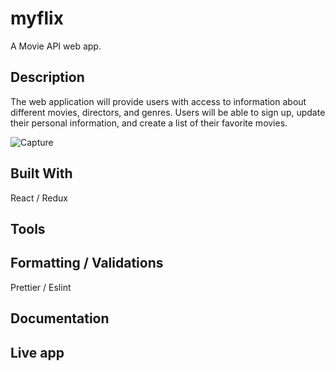 # myflix
A Movie API web app.
## Description
The web
application will provide users with access to information about different
movies, directors, and genres. Users will be able to sign up, update their
personal information, and create a list of their favorite movies.

![Capture](https://user-images.githubusercontent.com/89710667/136125524-4ba969ea-ae39-4a70-9def-f58b1aa06c49.PNG)

## Built With
React / Redux

## Tools


## Formatting / Validations
Prettier / Eslint

## Documentation

## Live app
 

